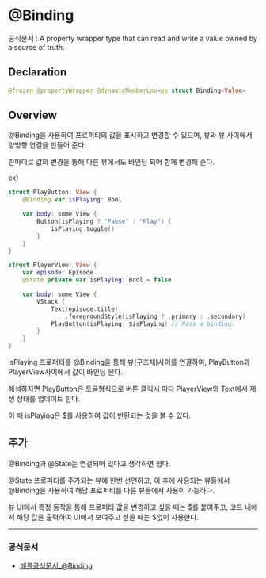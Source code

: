 # @Binding
공식문서 :
    A property wrapper type that can read and write a value owned by a source of truth.

## Declaration
```swift
@frozen @propertyWrapper @dynamicMemberLookup struct Binding<Value>
```

## Overview
@Binding을 사용하여 프로퍼티의 값을 표시하고 변경할 수 있으며, 뷰와 뷰 사이에서 양방향 연결을 만들어 준다.

한마디로 값의 변경을 통해 다른 뷰에서도 바인딩 되어 함께 변경해 준다.

ex)
```swift
struct PlayButton: View {
    @Binding var isPlaying: Bool

    var body: some View {
        Button(isPlaying ? "Pause" : "Play") {
            isPlaying.toggle()
        }
    }
}

struct PlayerView: View {
    var episode: Episode
    @State private var isPlaying: Bool = false

    var body: some View {
        VStack {
            Text(episode.title)
                .foregroundStyle(isPlaying ? .primary : .secondary)
            PlayButton(isPlaying: $isPlaying) // Pass a binding.
        }
    }
}
```
isPlaying 프로퍼티를 @Binding을 통해 뷰(구조체)사이를 연결하여, PlayButton과 PlayerView사이에서 값이 바인딩 된다.

해석하자면 PlayButton은 토글형식으로 버튼 클릭시 마다 PlayerView의 Text에서 재생 상태를 업데이트 한다.

이 때 isPlaying은 $를 사용하여 값이 반환되는 것을 볼 수 있다.

## 추가
@Binding과 @State는 연결되어 있다고 생각하면 쉽다.

@State 프로퍼티를 주가되는 뷰에 한번 선언하고, 이 후에 사용되는 뷰들에서 @Binding을 사용하여 해당 프로퍼티를 다른 뷰들에서 사용이 가능하다.

뷰 UI에서 특정 동작을 통해 프로퍼티 값을 변경하고 싶을 때는 \$를 붙여주고, 코드 내에서 해당 값을 출력하여 UI에서 보여주고 싶을 때는 \$없이 사용한다.

***
### 공식문서
- [애플공식문서_@Binding](https://developer.apple.com/documentation/swiftui/binding)
